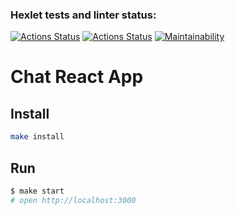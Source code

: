 ### Hexlet tests and linter status:
[![Actions Status](https://github.com/ArkadiySamokhvalov/frontend-project-12/workflows/hexlet-check/badge.svg)](https://github.com/ArkadiySamokhvalov/frontend-project-12/actions)
[![Actions Status](https://github.com/ArkadiySamokhvalov/frontend-project-12/workflows/nodeci/badge.svg)](https://github.com/ArkadiySamokhvalov/frontend-project-12/actions)
[![Maintainability](https://api.codeclimate.com/v1/badges/110c4a524ea10d137584/maintainability)](https://codeclimate.com/github/ArkadiySamokhvalov/frontend-project-12/maintainability)

# Chat React App

## Install

```bash
make install
```

## Run

```sh
$ make start
# open http://localhost:3000
```
